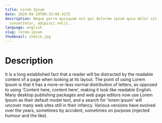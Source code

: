 ```yaml
---
title: Lorem Ipsum
date: 2020-09-19T00:33:09.417Z
description: Neque porro quisquam est qui dolorem ipsum quia dolor sit amet,
  consectetur, adipisci velit...
language: english
slug: lorem-ipsum
thumbnail: índice.jpg
---
```

# Description

It is a long established fact that a reader will be distracted by the readable content of a page when looking at its layout. The point of using Lorem Ipsum is that it has a more-or-less normal distribution of letters, as opposed to using 'Content here, content here', making it look like readable English. Many desktop publishing packages and web page editors now use Lorem Ipsum as their default model text, and a search for 'lorem ipsum' will uncover many web sites still in their infancy. Various versions have evolved over the years, sometimes by accident, sometimes on purpose (injected humour and the like).